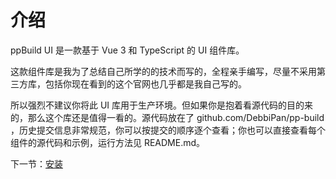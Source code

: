 # 介绍

ppBuild UI 是一款基于 Vue 3 和 TypeScript 的 UI 组件库。

这款组件库是我为了总结自己所学的的技术而写的，全程亲手编写，尽量不采用第三方库，包括你现在看到的这个官网也几乎都是我自己写的。
    
所以强烈不建议你将此 UI 库用于生产环境。但如果你是抱着看源代码的目的来的，那么这个库还是值得一看的。源代码放在了 github.com/DebbiPan/pp-build ，历史提交信息非常规范，你可以按提交的顺序逐个查看；你也可以直接查看每个组件的源代码和示例，运行方法见 README.md。

下一节：[安装](#/doc/install-build)